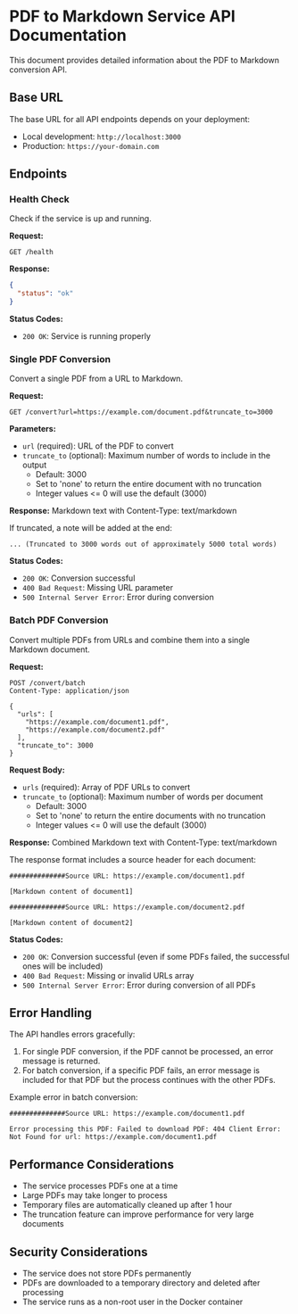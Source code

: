 # PDF to Markdown Service API Documentation

This document provides detailed information about the PDF to Markdown conversion API.

## Base URL

The base URL for all API endpoints depends on your deployment:

- Local development: `http://localhost:3000`
- Production: `https://your-domain.com`

## Endpoints

### Health Check

Check if the service is up and running.

**Request:**
```
GET /health
```

**Response:**
```json
{
  "status": "ok"
}
```

**Status Codes:**
- `200 OK`: Service is running properly

### Single PDF Conversion

Convert a single PDF from a URL to Markdown.

**Request:**
```
GET /convert?url=https://example.com/document.pdf&truncate_to=3000
```

**Parameters:**
- `url` (required): URL of the PDF to convert
- `truncate_to` (optional): Maximum number of words to include in the output
  - Default: 3000
  - Set to 'none' to return the entire document with no truncation
  - Integer values <= 0 will use the default (3000)

**Response:**
Markdown text with Content-Type: text/markdown

If truncated, a note will be added at the end:
```
... (Truncated to 3000 words out of approximately 5000 total words)
```

**Status Codes:**
- `200 OK`: Conversion successful
- `400 Bad Request`: Missing URL parameter
- `500 Internal Server Error`: Error during conversion

### Batch PDF Conversion

Convert multiple PDFs from URLs and combine them into a single Markdown document.

**Request:**
```
POST /convert/batch
Content-Type: application/json

{
  "urls": [
    "https://example.com/document1.pdf",
    "https://example.com/document2.pdf"
  ],
  "truncate_to": 3000
}
```

**Request Body:**
- `urls` (required): Array of PDF URLs to convert
- `truncate_to` (optional): Maximum number of words per document
  - Default: 3000
  - Set to 'none' to return the entire documents with no truncation
  - Integer values <= 0 will use the default (3000)

**Response:**
Combined Markdown text with Content-Type: text/markdown

The response format includes a source header for each document:
```
##############Source URL: https://example.com/document1.pdf

[Markdown content of document1]

##############Source URL: https://example.com/document2.pdf

[Markdown content of document2]
```

**Status Codes:**
- `200 OK`: Conversion successful (even if some PDFs failed, the successful ones will be included)
- `400 Bad Request`: Missing or invalid URLs array
- `500 Internal Server Error`: Error during conversion of all PDFs

## Error Handling

The API handles errors gracefully:

1. For single PDF conversion, if the PDF cannot be processed, an error message is returned.
2. For batch conversion, if a specific PDF fails, an error message is included for that PDF but the process continues with the other PDFs.

Example error in batch conversion:
```
##############Source URL: https://example.com/document1.pdf

Error processing this PDF: Failed to download PDF: 404 Client Error: Not Found for url: https://example.com/document1.pdf
```

## Performance Considerations

- The service processes PDFs one at a time
- Large PDFs may take longer to process
- Temporary files are automatically cleaned up after 1 hour
- The truncation feature can improve performance for very large documents

## Security Considerations

- The service does not store PDFs permanently
- PDFs are downloaded to a temporary directory and deleted after processing
- The service runs as a non-root user in the Docker container